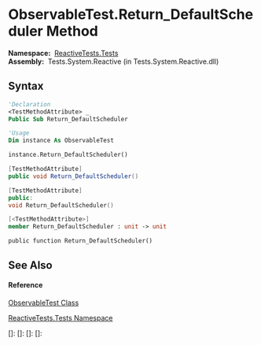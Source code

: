 # ObservableTest.Return\_DefaultScheduler Method

**Namespace:**  [ReactiveTests.Tests](ReactiveTests.Tests\ReactiveTests.Tests.md)  
**Assembly:**  Tests.System.Reactive (in Tests.System.Reactive.dll)

## Syntax

```vb
'Declaration
<TestMethodAttribute> _
Public Sub Return_DefaultScheduler
```

```vb
'Usage
Dim instance As ObservableTest

instance.Return_DefaultScheduler()
```

```csharp
[TestMethodAttribute]
public void Return_DefaultScheduler()
```

```c++
[TestMethodAttribute]
public:
void Return_DefaultScheduler()
```

```fsharp
[<TestMethodAttribute>]
member Return_DefaultScheduler : unit -> unit 
```

```jscript
public function Return_DefaultScheduler()
```

## See Also

#### Reference

[ObservableTest Class](ObservableTest\ObservableTest.md)

[ReactiveTests.Tests Namespace](ReactiveTests.Tests\ReactiveTests.Tests.md)

[]: 
[]: 
[]: 
[]: 